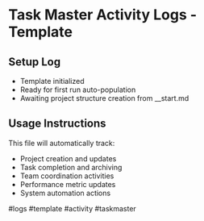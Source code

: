 # Task Master Activity Logs - Template

## Setup Log
- Template initialized
- Ready for first run auto-population
- Awaiting project structure creation from __start.md

## Usage Instructions
This file will automatically track:
- Project creation and updates
- Task completion and archiving
- Team coordination activities
- Performance metric updates
- System automation actions

#logs #template #activity #taskmaster
